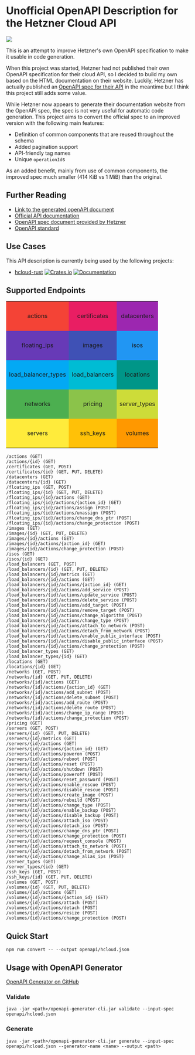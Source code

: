 # Unofficial OpenAPI Description for the Hetzner Cloud API

![](https://github.com/MaximilianKoestler/hcloud-openapi/workflows/CI%20Build%20and%20OpenAPI%20Spec%20Generation/badge.svg)

This is an attempt to improve Hetzner's own OpenAPI specification to make it usable in code generation.

When this project was started, Hetzner had not published their own OpenAPI specification for their cloud API, so I decided to build my own based on the HTML documentation on their website.
Luckily, Hetzner has actually published an [OpenAPI spec for their API](https://docs.hetzner.cloud/spec.json) in the meantime but I think this project still adds some value.

While Hetzner now appears to generate their documentation website from the OpenAPI spec, the spec is not very useful for automatic code generation.
This project aims to convert the official spec to an improved version with the following main features:

- Definition of common components that are reused throughout the schema
- Added pagination support
- API-friendly tag names
- Unique `operationId`s

As an added benefit, mainly from use of common components, the improved spec much smaller (414 KiB vs 1 MiB) than the original.

## Further Reading

- [Link to the generated openAPI document](openapi/hcloud.json)
- [Official API documentation](https://docs.hetzner.cloud/)
- [OpenAPI spec document provided by Hetzner](https://docs.hetzner.cloud/spec.json)
- [OpenAPI standard](https://swagger.io/specification/)

## Use Cases
This API description is currently being used by the following projects:
- [hcloud-rust](https://github.com/HenningHolmDE/hcloud-rust)
  [![Crates.io](https://img.shields.io/crates/v/hcloud.svg)](https://crates.io/crates/hcloud)
  [![Documentation](https://docs.rs/hcloud/badge.svg)](https://docs.rs/hcloud/)

## Supported Endpoints
<table style="text-align: center">
  <tr height="80">
    <td style="background-color:#f44336">actions</td>
    <td style="background-color:#E91E63">certificates</td>
    <td style="background-color:#9C27B0">datacenters</td>
  </tr>
  <tr height="80">
    <td style="background-color:#673AB7">floating_ips</td>
    <td style="background-color:#3F51B5">images</td>
    <td style="background-color:#2196F3">isos</td>
  </tr>
  <tr height="80">
    <td style="background-color:#03A9F4">load_balancer_types</td>
    <td style="background-color:#00BCD4">load_balancers</td>
    <td style="background-color:#009688">locations</td>
  </tr>
  <tr height="80">
    <td style="background-color:#4CAF50">networks</td>
    <td style="background-color:#8BC34A">pricing</td>
    <td style="background-color:#CDDC39">server_types</td>
  </tr>
  <tr height="80">
    <td style="background-color:#FFEB3B">servers</td>
    <td style="background-color:#FFC107">ssh_keys</td>
    <td style="background-color:#FF9800">volumes</td>
  </tr>
</table>

```
/actions (GET)
/actions/{id} (GET)
/certificates (GET, POST)
/certificates/{id} (GET, PUT, DELETE)
/datacenters (GET)
/datacenters/{id} (GET)
/floating_ips (GET, POST)
/floating_ips/{id} (GET, PUT, DELETE)
/floating_ips/{id}/actions (GET)
/floating_ips/{id}/actions/{action_id} (GET)
/floating_ips/{id}/actions/assign (POST)
/floating_ips/{id}/actions/unassign (POST)
/floating_ips/{id}/actions/change_dns_ptr (POST)
/floating_ips/{id}/actions/change_protection (POST)
/images (GET)
/images/{id} (GET, PUT, DELETE)
/images/{id}/actions (GET)
/images/{id}/actions/{action_id} (GET)
/images/{id}/actions/change_protection (POST)
/isos (GET)
/isos/{id} (GET)
/load_balancers (GET, POST)
/load_balancers/{id} (GET, PUT, DELETE)
/load_balancers/{id}/metrics (GET)
/load_balancers/{id}/actions (GET)
/load_balancers/{id}/actions/{action_id} (GET)
/load_balancers/{id}/actions/add_service (POST)
/load_balancers/{id}/actions/update_service (POST)
/load_balancers/{id}/actions/delete_service (POST)
/load_balancers/{id}/actions/add_target (POST)
/load_balancers/{id}/actions/remove_target (POST)
/load_balancers/{id}/actions/change_algorithm (POST)
/load_balancers/{id}/actions/change_type (POST)
/load_balancers/{id}/actions/attach_to_network (POST)
/load_balancers/{id}/actions/detach_from_network (POST)
/load_balancers/{id}/actions/enable_public_interface (POST)
/load_balancers/{id}/actions/disable_public_interface (POST)
/load_balancers/{id}/actions/change_protection (POST)
/load_balancer_types (GET)
/load_balancer_types/{id} (GET)
/locations (GET)
/locations/{id} (GET)
/networks (GET, POST)
/networks/{id} (GET, PUT, DELETE)
/networks/{id}/actions (GET)
/networks/{id}/actions/{action_id} (GET)
/networks/{id}/actions/add_subnet (POST)
/networks/{id}/actions/delete_subnet (POST)
/networks/{id}/actions/add_route (POST)
/networks/{id}/actions/delete_route (POST)
/networks/{id}/actions/change_ip_range (POST)
/networks/{id}/actions/change_protection (POST)
/pricing (GET)
/servers (GET, POST)
/servers/{id} (GET, PUT, DELETE)
/servers/{id}/metrics (GET)
/servers/{id}/actions (GET)
/servers/{id}/actions/{action_id} (GET)
/servers/{id}/actions/poweron (POST)
/servers/{id}/actions/reboot (POST)
/servers/{id}/actions/reset (POST)
/servers/{id}/actions/shutdown (POST)
/servers/{id}/actions/poweroff (POST)
/servers/{id}/actions/reset_password (POST)
/servers/{id}/actions/enable_rescue (POST)
/servers/{id}/actions/disable_rescue (POST)
/servers/{id}/actions/create_image (POST)
/servers/{id}/actions/rebuild (POST)
/servers/{id}/actions/change_type (POST)
/servers/{id}/actions/enable_backup (POST)
/servers/{id}/actions/disable_backup (POST)
/servers/{id}/actions/attach_iso (POST)
/servers/{id}/actions/detach_iso (POST)
/servers/{id}/actions/change_dns_ptr (POST)
/servers/{id}/actions/change_protection (POST)
/servers/{id}/actions/request_console (POST)
/servers/{id}/actions/attach_to_network (POST)
/servers/{id}/actions/detach_from_network (POST)
/servers/{id}/actions/change_alias_ips (POST)
/server_types (GET)
/server_types/{id} (GET)
/ssh_keys (GET, POST)
/ssh_keys/{id} (GET, PUT, DELETE)
/volumes (GET, POST)
/volumes/{id} (GET, PUT, DELETE)
/volumes/{id}/actions (GET)
/volumes/{id}/actions/{action_id} (GET)
/volumes/{id}/actions/attach (POST)
/volumes/{id}/actions/detach (POST)
/volumes/{id}/actions/resize (POST)
/volumes/{id}/actions/change_protection (POST)
```

## Quick Start

```
npm run convert -- --output openapi/hcloud.json
```

## Usage with OpenAPI Generator

[OpenAPI Generator on GitHub](https://github.com/OpenAPITools/openapi-generator)

### Validate

```
java -jar <path>/openapi-generator-cli.jar validate --input-spec openapi/hcloud.json
```

### Generate

```
java -jar <path>/openapi-generator-cli.jar generate --input-spec openapi/hcloud.json --generator-name <name> --output <path>
```
